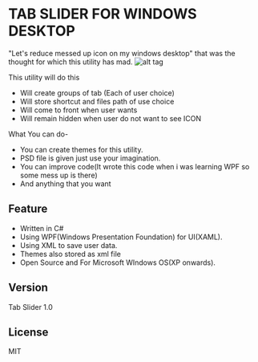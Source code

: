 TAB SLIDER FOR WINDOWS DESKTOP
===============================

"Let's reduce messed up icon on my windows desktop" that was the thought for which this utility has mad.
![alt tag](http://fc08.deviantart.net/fs71/i/2013/085/6/c/desktop_slider_for_windows_xp_7_8_a_utility_by_concept2yogi-d5zb7of.jpg)

This utility will do this

  - Will create groups of tab (Each of user choice)
  - Will store shortcut and files path of use choice
  - Will come to front when user wants
  - Will remain hidden when user do not want to see ICON

What You can do-
  
  - You can create themes for this utility.
  - PSD file is given just use your imagination.
  - You can improve code(It wrote this code when i was learning WPF so some mess up is there)
  - And anything that you want



Feature
--------------
* Written in C#
* Using WPF(Windows Presentation Foundation) for UI(XAML).
* Using XML to save user data.
* Themes also stored as xml file
* Open Source and For Microsoft WIndows OS(XP onwards).

Version
----

Tab Slider 1.0

License
----

MIT

